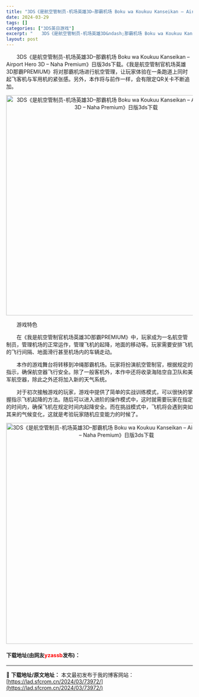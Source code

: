 ```yaml
---
title: "3DS《是航空管制员-机场英雄3D–那霸机场 Boku wa Koukuu Kanseikan – Airport Hero 3D – Naha Premium》日版3ds下载"
date: 2024-03-29
tags: []
categories: ["3DS英日游戏"]
excerpt: "　　3DS《是航空管制员-机场英雄3D&ndash;那霸机场 Boku wa Koukuu Kanseikan &ndash; Airport Hero 3D &ndash; Naha Premium》日版3ds下载。《我是航空管制官机场英雄3D那霸PREMIUM》将对那霸机场进行航空管理，让玩家体&hellip;"
layout: post
---
```


 <p>　　3DS《是航空管制员-机场英雄3D&ndash;那霸机场 Boku wa Koukuu Kanseikan &ndash; Airport Hero 3D &ndash; Naha Premium》日版3ds下载。《我是航空管制官机场英雄3D那霸PREMIUM》将对那霸机场进行航空管理，让玩家体验在一条跑道上同时起飞客机与军用机的紧张感。另外，本作将与前作一样，会有限定QR关卡不断追加。</p> <p align="center"><img align="" border="0" src="https://lad.sfcrom.cn/wp-content/uploads/2024/03/20240329_6606289cb012e.png" width="594" alt="3DS《是航空管制员-机场英雄3D–那霸机场 Boku wa Koukuu Kanseikan – Airport Hero 3D – Naha Premium》日版3ds下载" /></p> <p>　　游戏特色</p> <p>　　在《我是航空管制官机场英雄3D那霸PREMIUM》中，玩家成为一名航空管制员，管理机场的正常运作，管理飞机的起降，地面的移动等。玩家需要安排飞机的飞行间隔、地面滑行甚至机场内的车辆走动。</p> <p>　　本作的游戏舞台将转移到冲绳那霸机场。玩家将扮演航空管制官，根据规定的指示，确保航空器飞行安全。除了一般客机外，本作中还将收录海陆空自卫队和美军航空器，除此之外还将加入新的天气系统。</p> <p>　　对于初次接触游戏的玩家，游戏中提供了简单的实战训练模式，可以很快的掌握指示飞机起降的方法。随后可以进入进阶的操作模式中，这时就需要玩家在指定的时间内，确保飞机在规定时间内起降安全。而在挑战模式中，飞机将会遇到突如其来的气候变化，这就是考验玩家随机应变能力的时候了。</p> <p align="center"><img align="" border="0" src="https://lad.sfcrom.cn/wp-content/uploads/2024/03/20240329_6606289ddd1a1.png" width="596" alt="3DS《是航空管制员-机场英雄3D–那霸机场 Boku wa Koukuu Kanseikan – Airport Hero 3D – Naha Premium》日版3ds下载" /></p> <p><h4>下载地址(由网友<font color="red">yzassb</font>发布)：</h4></p> 

---
📖 **下载地址/原文地址：** 本文最初发布于我的博客网站：[https://lad.sfcrom.cn/2024/03/73972/](https://lad.sfcrom.cn/2024/03/73972/)
